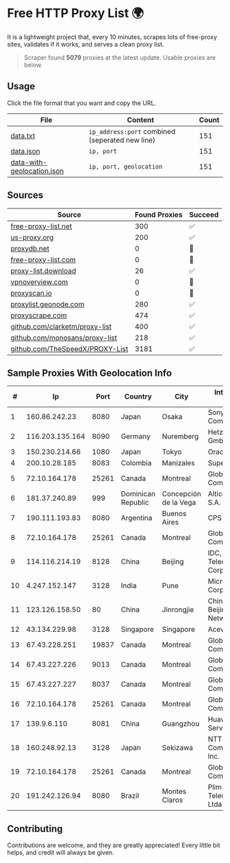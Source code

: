 
# Free HTTP Proxy List 🌍

It is a lightweight project that, every 10 minutes, scrapes lots of free-proxy sites, validates if it works, and serves a clean proxy list.


> Scraper found **5079** proxies at the latest update. Usable proxies are below.

## Usage

Click the file format that you want and copy the URL.


|File|Content|Count|
|----|-------|-----|
|[data.txt](https://raw.githubusercontent.com/themiralay/Proxy-List-World/master/data.txt)|`ip_address:port` combined (seperated new line)|151|
|[data.json](https://raw.githubusercontent.com/themiralay/Proxy-List-World/master/data.json)|`ip, port`|151|
|[data-with-geolocation.json](https://raw.githubusercontent.com/themiralay/Proxy-List-World/master/data-with-geolocation.json)|`ip, port, geolocation`|151|

## Sources

|Source|Found Proxies|Succeed|
|------|-------------|-------|
|[free-proxy-list.net](https://free-proxy-list.net)|300|✅|
|[us-proxy.org](https://www.us-proxy.org)|200|✅|
|[proxydb.net](http://proxydb.net)|0|🚫|
|[free-proxy-list.com](https://free-proxy-list.com/?page=&port=&type%5B%5D=http&type%5B%5D=https&up_time=0&search=Search)|0|🚫|
|[proxy-list.download](https://www.proxy-list.download/HTTP)|26|✅|
|[vpnoverview.com](https://vpnoverview.com/privacy/anonymous-browsing/free-proxy-servers)|0|🚫|
|[proxyscan.io](https://www.proxyscan.io)|0|🚫|
|[proxylist.geonode.com](https://proxylist.geonode.com/api/proxy-list?limit=300&page=1&sort_by=lastChecked&sort_type=desc&protocols=http,https)|280|✅|
|[proxyscrape.com](https://api.proxyscrape.com/v2/?request=displayproxies&protocol=http&timeout=10000&country=all&ssl=all&anonymity=all)|474|✅|
|[github.com/clarketm/proxy-list](https://raw.githubusercontent.com/clarketm/proxy-list/master/proxy-list-raw.txt)|400|✅|
|[github.com/monosans/proxy-list](https://raw.githubusercontent.com/monosans/proxy-list/main/proxies/http.txt)|218|✅|
|[github.com/TheSpeedX/PROXY-List](https://raw.githubusercontent.com/TheSpeedX/PROXY-List/master/http.txt)|3181|✅|


## Sample Proxies With Geolocation Info

|#|Ip|Port|Country|City|Internet Service Provider|
|-|--|----|-------|----|-------------------------|
|1|160.86.242.23|8080|Japan|Osaka|Sony Network Communications Inc|
|2|116.203.135.164|8090|Germany|Nuremberg|Hetzner Online GmbH|
|3|150.230.214.66|1080|Japan|Tokyo|Oracle Corporation|
|4|200.10.28.185|8083|Colombia|Manizales|Super Redes S.A.S|
|5|72.10.164.178|25261|Canada|Montreal|GloboTech Communications|
|6|181.37.240.89|999|Dominican Republic|Concepción de la Vega|Altice Dominicana S.A.|
|7|190.111.193.83|8080|Argentina|Buenos Aires|CPS|
|8|72.10.164.178|25261|Canada|Montreal|GloboTech Communications|
|9|114.116.214.19|8128|China|Beijing|IDC, China Telecommunications Corporation|
|10|4.247.152.147|3128|India|Pune|Microsoft Corporation|
|11|123.126.158.50|80|China|Jinrongjie|China Unicom Beijing Province Network|
|12|43.134.229.98|3128|Singapore|Singapore|Aceville Pte.ltd|
|13|67.43.228.251|19837|Canada|Montreal|GloboTech Communications|
|14|67.43.227.226|9013|Canada|Montreal|GloboTech Communications|
|15|67.43.227.227|8037|Canada|Montreal|GloboTech Communications|
|16|72.10.164.178|25261|Canada|Montreal|GloboTech Communications|
|17|139.9.6.110|8081|China|Guangzhou|Huawei Cloud Service data center|
|18|160.248.92.13|3128|Japan|Sekizawa|NTT PC Communications, Inc.|
|19|72.10.164.178|25261|Canada|Montreal|GloboTech Communications|
|20|191.242.126.94|8080|Brazil|Montes Claros|Plim Telecomunicacoes Ltda-me|



## Contributing

Contributions are welcome, and they are greatly appreciated! Every
little bit helps, and credit will always be given.

